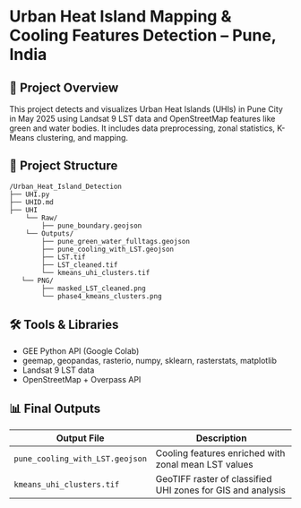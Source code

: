 # Urban Heat Island Mapping & Cooling Features Detection – Pune, India

## 📌 Project Overview
This project detects and visualizes Urban Heat Islands (UHIs) in Pune City in May 2025 using Landsat 9 LST data and OpenStreetMap features like green and water bodies. It includes data preprocessing, zonal statistics, K-Means clustering, and mapping.

## 📂 Project Structure
    /Urban_Heat_Island_Detection
    ├── UHI.py
    ├── UHID.md
    ├── UHI 
        └── Raw/
            ├── pune_boundary.geojson 
        └── Outputs/
            ├── pune_green_water_fulltags.geojson       
            ├── pune_cooling_with_LST.geojson
            ├── LST.tif
            ├── LST_cleaned.tif
            └── kmeans_uhi_clusters.tif
       └── PNG/
            ├── masked_LST_cleaned.png
            └── phase4_kmeans_clusters.png


## 🛠️ Tools & Libraries
- GEE Python API (Google Colab)
- geemap, geopandas, rasterio, numpy, sklearn, rasterstats, matplotlib
- Landsat 9 LST data
- OpenStreetMap + Overpass API

## 📊 Final Outputs

| Output File                     | Description                                  |
| ------------------------------ | -------------------------------------------- |
| `pune_cooling_with_LST.geojson` | Cooling features enriched with zonal mean LST values |
| `kmeans_uhi_clusters.tif`       | GeoTIFF raster of classified UHI zones for GIS and analysis |

